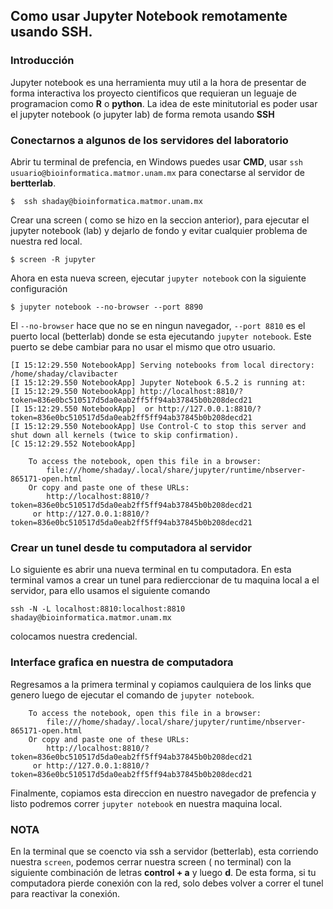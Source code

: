 ## Como usar Jupyter Notebook remotamente usando SSH.

### Introducción

Jupyter notebook es una herramienta muy util a la hora de presentar de forma interactiva los proyecto cientificos que requieran un leguaje de programacion como **R** o **python**. La idea de este minitutorial es poder usar el jupyter notebook (o jupyter lab) de forma remota usando **SSH**


### Conectarnos a algunos de los servidores del laboratorio 

Abrir tu terminal de prefencia, en Windows puedes usar **CMD**, usar `ssh usuario@bioinformatica.matmor.unam.mx` para conectarse al servidor de **bertterlab**.

~~~
$  ssh shaday@bioinformatica.matmor.unam.mx
~~~

Crear una screen ( como se hizo en la seccion anterior), para ejecutar el jupyter notebook (lab) y dejarlo de fondo y evitar cualquier problema de nuestra red local.


~~~
$ screen -R jupyter
~~~

Ahora en esta nueva screen, ejecutar `jupyter notebook` con la siguiente configuración

~~~
$ jupyter notebook --no-browser --port 8890
~~~

 El `--no-browser` hace que no se en ningun navegador, `--port 8810` es el puerto local (betterlab) donde se esta ejecutando `jupyter notebook`. Este puerto se debe cambiar para no usar el mismo que otro usuario.

~~~
[I 15:12:29.550 NotebookApp] Serving notebooks from local directory: /home/shaday/clavibacter
[I 15:12:29.550 NotebookApp] Jupyter Notebook 6.5.2 is running at:
[I 15:12:29.550 NotebookApp] http://localhost:8810/?token=836e0bc510517d5da0eab2ff5ff94ab37845b0b208decd21
[I 15:12:29.550 NotebookApp]  or http://127.0.0.1:8810/?token=836e0bc510517d5da0eab2ff5ff94ab37845b0b208decd21
[I 15:12:29.550 NotebookApp] Use Control-C to stop this server and shut down all kernels (twice to skip confirmation).
[C 15:12:29.552 NotebookApp]

    To access the notebook, open this file in a browser:
        file:///home/shaday/.local/share/jupyter/runtime/nbserver-865171-open.html
    Or copy and paste one of these URLs:
        http://localhost:8810/?token=836e0bc510517d5da0eab2ff5ff94ab37845b0b208decd21
     or http://127.0.0.1:8810/?token=836e0bc510517d5da0eab2ff5ff94ab37845b0b208decd21
~~~

### Crear un tunel desde tu computadora al servidor

Lo siguiente es abrir una nueva terminal en tu computadora. En esta terminal vamos a crear un tunel para redierccionar de tu maquina local a el servidor, para ello usamos el siguiente comando

~~~
ssh -N -L localhost:8810:localhost:8810 shaday@bioinformatica.matmor.unam.mx
~~~
colocamos nuestra credencial.

### Interface grafica en nuestra de computadora

Regresamos a la primera terminal y copiamos caulquiera de los links que genero luego de ejecutar el comando de `jupyter notebook`. 
~~~
    To access the notebook, open this file in a browser:
        file:///home/shaday/.local/share/jupyter/runtime/nbserver-865171-open.html
    Or copy and paste one of these URLs:
        http://localhost:8810/?token=836e0bc510517d5da0eab2ff5ff94ab37845b0b208decd21
     or http://127.0.0.1:8810/?token=836e0bc510517d5da0eab2ff5ff94ab37845b0b208decd21
~~~

Finalmente, copiamos esta direccion en nuestro navegador de prefencia y listo podremos correr `jupyter notebook` en nuestra maquina local.


### NOTA
En la terminal que se coencto via ssh a servidor (betterlab), esta corriendo nuestra `screen`, podemos cerrar nuestra screen ( no terminal) con la siguiente combinación de letras **control + a** y luego **d**. De esta forma, si tu computadora pierde conexión con la red, solo debes volver a correr el tunel para reactivar la conexión.

